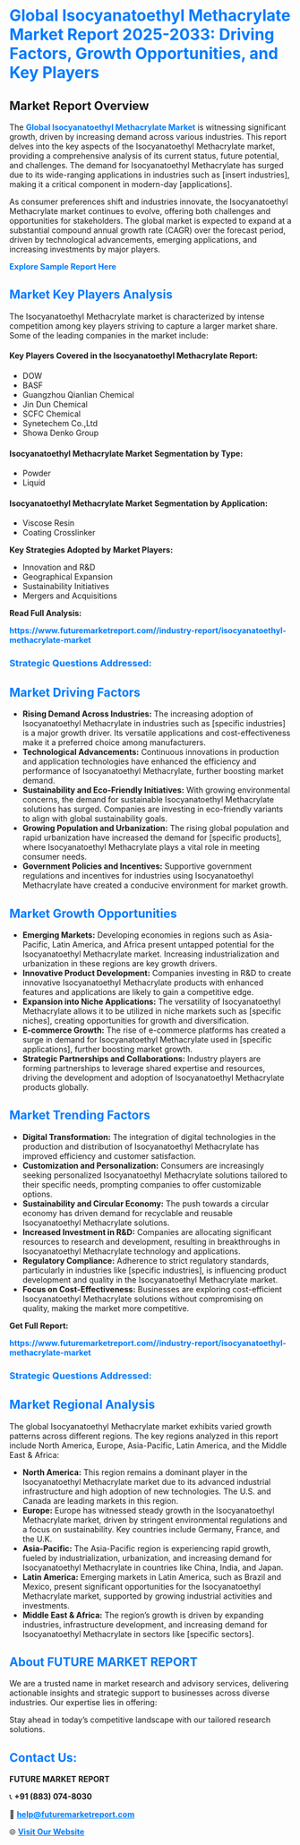 <h1 style="color: #007BFF;">Global Isocyanatoethyl Methacrylate Market Report 2025-2033: Driving Factors, Growth Opportunities, and Key Players</h1>

<section id="overview">
<h2>Market Report Overview</h2>
<p>The <a href="https://www.futuremarketreport.com//industry-report/isocyanatoethyl-methacrylate-market" style="color: #007BFF; text-decoration: none;"><strong>Global Isocyanatoethyl Methacrylate Market</strong></a> is witnessing significant growth, driven by increasing demand across various industries. This report delves into the key aspects of the Isocyanatoethyl Methacrylate market, providing a comprehensive analysis of its current status, future potential, and challenges. The demand for Isocyanatoethyl Methacrylate has surged due to its wide-ranging applications in industries such as [insert industries], making it a critical component in modern-day [applications].</p>
<p>As consumer preferences shift and industries innovate, the Isocyanatoethyl Methacrylate market continues to evolve, offering both challenges and opportunities for stakeholders. The global market is expected to expand at a substantial compound annual growth rate (CAGR) over the forecast period, driven by technological advancements, emerging applications, and increasing investments by major players.</p>
</section>

<section id="overview">
<p><a href="https://www.futuremarketreport.com//request-sample/reportId=84913" style="color: #007BFF; text-decoration: none;"><strong>Explore Sample Report Here</strong></a></p>
</section>

<section id="key-players">
<h2 style="color: #007BFF;">Market Key Players Analysis</h2>
<p>The Isocyanatoethyl Methacrylate market is characterized by intense competition among key players striving to capture a larger market share. Some of the leading companies in the market include:</p>
<h4>Key Players Covered in the Isocyanatoethyl Methacrylate Report:</h4>
<ul><li>DOW</li><li>BASF</li><li>Guangzhou Qianlian Chemical</li><li>Jin Dun Chemical</li><li>SCFC Chemical</li><li>Synetechem Co.,Ltd</li><li>Showa Denko Group</li></ul>
<h4>Isocyanatoethyl Methacrylate Market Segmentation by Type:</h4>
<ul><li>Powder</li><li>Liquid</li></ul>

<h4>Isocyanatoethyl Methacrylate Market Segmentation by Application:</h4>
<ul><li>Viscose Resin</li><li>Coating Crosslinker</li></ul>
<p><strong>Key Strategies Adopted by Market Players:</strong></p>
<ul>
<li>Innovation and R&D</li>
<li>Geographical Expansion</li>
<li>Sustainability Initiatives</li>
<li>Mergers and Acquisitions</li>
</ul>
</section>

<section>
<p><strong>Read Full Analysis: </strong></p><a href="https://www.futuremarketreport.com//industry-report/isocyanatoethyl-methacrylate-market" style="color: #007BFF; text-decoration: none;"><strong>https://www.futuremarketreport.com//industry-report/isocyanatoethyl-methacrylate-market</strong></a>
<h3 style="color: #007BFF;">Strategic Questions Addressed:</h3>
</section>

<section id="driving-factors">
<h2 style="color: #007BFF;">Market Driving Factors</h2>
<ul>
<li><strong>Rising Demand Across Industries:</strong> The increasing adoption of Isocyanatoethyl Methacrylate in industries such as [specific industries] is a major growth driver. Its versatile applications and cost-effectiveness make it a preferred choice among manufacturers.</li>
<li><strong>Technological Advancements:</strong> Continuous innovations in production and application technologies have enhanced the efficiency and performance of Isocyanatoethyl Methacrylate, further boosting market demand.</li>
<li><strong>Sustainability and Eco-Friendly Initiatives:</strong> With growing environmental concerns, the demand for sustainable Isocyanatoethyl Methacrylate solutions has surged. Companies are investing in eco-friendly variants to align with global sustainability goals.</li>
<li><strong>Growing Population and Urbanization:</strong> The rising global population and rapid urbanization have increased the demand for [specific products], where Isocyanatoethyl Methacrylate plays a vital role in meeting consumer needs.</li>
<li><strong>Government Policies and Incentives:</strong> Supportive government regulations and incentives for industries using Isocyanatoethyl Methacrylate have created a conducive environment for market growth.</li>
</ul>
</section>

<section id="growth-opportunities">
<h2 style="color: #007BFF;">Market Growth Opportunities</h2>
<ul>
<li><strong>Emerging Markets:</strong> Developing economies in regions such as Asia-Pacific, Latin America, and Africa present untapped potential for the Isocyanatoethyl Methacrylate market. Increasing industrialization and urbanization in these regions are key growth drivers.</li>
<li><strong>Innovative Product Development:</strong> Companies investing in R&D to create innovative Isocyanatoethyl Methacrylate products with enhanced features and applications are likely to gain a competitive edge.</li>
<li><strong>Expansion into Niche Applications:</strong> The versatility of Isocyanatoethyl Methacrylate allows it to be utilized in niche markets such as [specific niches], creating opportunities for growth and diversification.</li>
<li><strong>E-commerce Growth:</strong> The rise of e-commerce platforms has created a surge in demand for Isocyanatoethyl Methacrylate used in [specific applications], further boosting market growth.</li>
<li><strong>Strategic Partnerships and Collaborations:</strong> Industry players are forming partnerships to leverage shared expertise and resources, driving the development and adoption of Isocyanatoethyl Methacrylate products globally.</li>
</ul>
</section>

<section id="trending-factors">
<h2 style="color: #007BFF;">Market Trending Factors</h2>
<ul>
<li><strong>Digital Transformation:</strong> The integration of digital technologies in the production and distribution of Isocyanatoethyl Methacrylate has improved efficiency and customer satisfaction.</li>
<li><strong>Customization and Personalization:</strong> Consumers are increasingly seeking personalized Isocyanatoethyl Methacrylate solutions tailored to their specific needs, prompting companies to offer customizable options.</li>
<li><strong>Sustainability and Circular Economy:</strong> The push towards a circular economy has driven demand for recyclable and reusable Isocyanatoethyl Methacrylate solutions.</li>
<li><strong>Increased Investment in R&D:</strong> Companies are allocating significant resources to research and development, resulting in breakthroughs in Isocyanatoethyl Methacrylate technology and applications.</li>
<li><strong>Regulatory Compliance:</strong> Adherence to strict regulatory standards, particularly in industries like [specific industries], is influencing product development and quality in the Isocyanatoethyl Methacrylate market.</li>
<li><strong>Focus on Cost-Effectiveness:</strong> Businesses are exploring cost-efficient Isocyanatoethyl Methacrylate solutions without compromising on quality, making the market more competitive.</li>
</ul>
</section>

<section>
<p><strong>Get Full Report: </strong></p><a href="https://www.futuremarketreport.com//industry-report/isocyanatoethyl-methacrylate-market" style="color: #007BFF; text-decoration: none;"><strong>https://www.futuremarketreport.com//industry-report/isocyanatoethyl-methacrylate-market</strong></a>
<h3 style="color: #007BFF;">Strategic Questions Addressed:</h3>
</section>


<section id="regional-analysis">
<h2 style="color: #007BFF;">Market Regional Analysis</h2>
<p>The global Isocyanatoethyl Methacrylate market exhibits varied growth patterns across different regions. The key regions analyzed in this report include North America, Europe, Asia-Pacific, Latin America, and the Middle East & Africa:</p>
<ul>
<li><strong>North America:</strong> This region remains a dominant player in the Isocyanatoethyl Methacrylate market due to its advanced industrial infrastructure and high adoption of new technologies. The U.S. and Canada are leading markets in this region.</li>
<li><strong>Europe:</strong> Europe has witnessed steady growth in the Isocyanatoethyl Methacrylate market, driven by stringent environmental regulations and a focus on sustainability. Key countries include Germany, France, and the U.K.</li>
<li><strong>Asia-Pacific:</strong> The Asia-Pacific region is experiencing rapid growth, fueled by industrialization, urbanization, and increasing demand for Isocyanatoethyl Methacrylate in countries like China, India, and Japan.</li>
<li><strong>Latin America:</strong> Emerging markets in Latin America, such as Brazil and Mexico, present significant opportunities for the Isocyanatoethyl Methacrylate market, supported by growing industrial activities and investments.</li>
<li><strong>Middle East & Africa:</strong> The region’s growth is driven by expanding industries, infrastructure development, and increasing demand for Isocyanatoethyl Methacrylate in sectors like [specific sectors].</li>
</ul>
</section>

<footer>
<h2 style="color: #007BFF;">About FUTURE MARKET REPORT</h2>
<p>We are a trusted name in market research and advisory services, delivering actionable insights and strategic support to businesses across diverse industries. Our expertise lies in offering:</p>

<p>Stay ahead in today’s competitive landscape with our tailored research solutions.</p>

<h2 style="color: #007BFF;">Contact Us:</h2>
<p><strong>FUTURE MARKET REPORT</strong></p>
<p>📞 <strong>+91 (883) 074-8030</strong></p>
<p>📧 <strong><a href="mailto:help@futuremarketreport.com" style="color: #007BFF;">help@futuremarketreport.com</a></strong></p>
<p>🌐 <strong><a href="https://www.futuremarketreport.com/" style="color: #007BFF;">Visit Our Website</a></strong></p>
</footer>